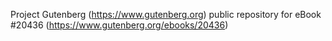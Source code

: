 Project Gutenberg (https://www.gutenberg.org) public repository for eBook #20436 (https://www.gutenberg.org/ebooks/20436)
